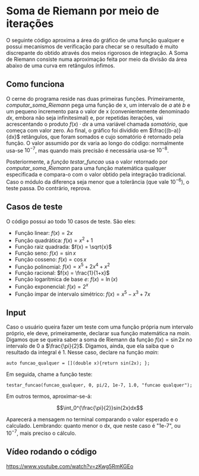 # Soma de Riemann por meio de iterações

O seguinte código aproxima a área do gráfico de uma função qualquer e possui mecanismos de verificação para checar se o resultado é muito discrepante do obtido através dos meios rigorosos de integração. A Soma de Riemann consiste numa aproximação feita por meio da divisão da área abaixo de uma curva em retângulos ínfimos.

## Como funciona
 O cerne do programa reside nas duas primeiras funções. Primeiramente, *computar_soma_Riemann* pega uma função de x, um intervalo de *a* até *b* e um pequeno incremento para o valor de x (convenientemente denominado *dx*, embora não seja infinitesimal) e, por repetidas iterações, vai acrescentando o produto $f(x) \cdot dx$ a uma variável chamada *somatório*, que começa com valor zero. Ao final, o gráfico foi dividido em $\frac{(b-a)}{dx}$ retângulos, que foram somados e cujo somatório é retornado pela função. O valor assumido por dx varia ao longo do código: normalmente usa-se $10^{-7}$, mas quando mais precisão é necessária usa-se $10^{-8}$.
    
    
   Posteriormente, a *função testar_funcao* usa o valor retornado por *computar_soma_Riemann* para uma função matemática qualquer especificada e compara-o com o valor obtido pela integração tradicional. Caso o módulo da diferença seja menor que a tolerância (que vale $10^{-6}$), o teste passa. Do contrário, reprova.

## Casos de teste
  O código possui ao todo 10 casos de teste. São eles:
  - Função linear: $f(x) = 2x$
  - Função quadrática: $f(x) = x^2 + 1$
  - Função raiz quadrada: $f(x) = \sqrt{x}$
  - Função seno: $f(x) = \sin{x}$
  - Função cosseno: $f(x) = \cos{x}$
  - Função polinomial: $f(x) = x^5 + 2x^4 + x^2$
  - Função racional: $f(x) = \frac{1}{1+x}$
  - Função logarítmica de base $e$: $f(x) = \ln(x)$
  - Função exponencial: $f(x) = 2^{x}$
  - Função ímpar de intervalo simétrico: $f(x) = x^5 - x^3 + 7x$

## Input
Caso o usuário queira fazer um teste com uma função própria num intervalo próprio, ele deve, primeiramente, declarar sua função matemática na *main*. Digamos que se queira saber a soma de Riemann da função $f(x) = \sin{2x}$ no intervalo de $0$ a $\frac{\pi}{2}$. Digamos, ainda, que ela saiba que o resultado da integral é $1$. Nesse caso, declare na função *main*:

`auto funcao_qualquer = [](double x){return sin(2x); };`

Em seguida, chame a função teste:

`testar_funcao(funcao_qualquer, 0, pi/2, 1e-7, 1.0, "funcao qualquer");`

Em outros termos, aproximar-se-á:

$$\int_0^{\frac{\pi}{2}}sin(2x)dx$$

Aparecerá a mensagem no terminal comparando o valor esperado e o calculado. Lembrando: quanto menor o dx, que neste caso é "1e-7", ou $10^{-7}$, mais preciso o cálculo.

## Vídeo rodando o código

https://www.youtube.com/watch?v=zKwg5RmKGEo
